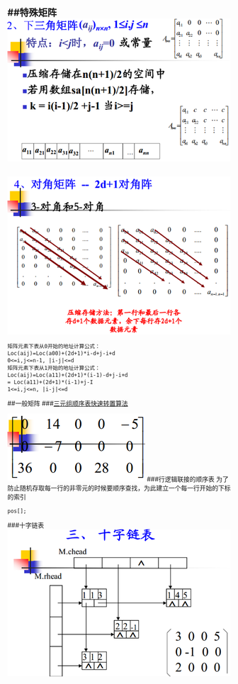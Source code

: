 ##特殊矩阵
![对称矩阵的存储](array1.PNG) 
-------------------------------
##
![2d+1对角阵的存储](array2.PNG)

```
矩阵元素下表从0开始的地址计算公式：
Loc(aij)=Loc(a00)+(2d+1)*i-d+j-i+d
0<=i,j<=n-1, |i-j|<=d
矩阵元素下表从1开始的地址计算公式：
Loc(aij)=Loc(a11)+(2d+1)*(i-1)-d+j-i+d
= Loc(a11)+(2d+1)*(i-1)+j-I
1<=i,j<=n, |i-j|<=d
```
##一般矩阵
###[三元组顺序表快速转置算法](FastTransposeSMatrix.cpp)

![三元组顺序表快速转置算法](array3.PNG)
###行逻辑联接的顺序表
为了防止随机存取每一行的非零元的时候要顺序查找，为此建立一个每一行开始的下标的索引
```
pos[];
```
###十字链表
![十字链表](array4.PNG)

